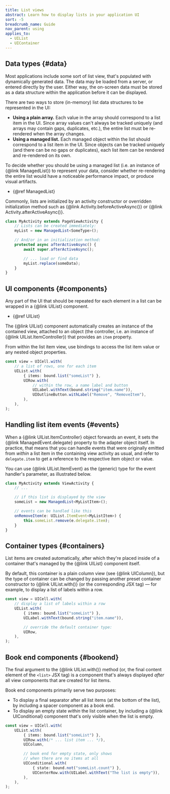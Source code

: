 ```yaml
---
title: List views
abstract: Learn how to display lists in your application UI
sort: -5
breadcrumb_name: Guide
nav_parent: using
applies_to:
  - UIList
  - UIContainer
---
```


## Data types {#data}

Most applications include some sort of list view, that's populated with dynamically generated data. The data may be loaded from a server, or entered directly by the user. Either way, the on-screen data must be stored as a data structure within the application before it can be displayed.

There are two ways to store (in-memory) list data structures to be represented in the UI:

- **Using a plain array.** Each value in the array should correspond to a list item in the UI. Since array values can't always be tracked uniquely (and arrays may contain gaps, duplicates, etc.), the entire list must be re-rendered when the array changes.
- **Using a managed list.** Each managed object within the list should correspond to a list item in the UI. Since objects can be tracked uniquely (and there can be no gaps or duplicates), each list item can be rendered and re-rendered on its own.

To decide whether you should be using a managed list (i.e. an instance of {@link ManagedList}) to represent your data, consider whether re-rendering the entire list would have a noticeable performance impact, or produce visual artifacts.

- {@ref ManagedList}

Commonly, lists are initialized by an activity constructor or overridden initialization method such as {@link Activity.beforeActiveAsync()} or {@link Activity.afterActiveAsync()}.

```ts
class MyActivity extends PageViewActivity {
	// Lists can be created immediately:
	myList = new ManagedList<SomeType>();

	// And/or in an initialization method:
	protected async afterActiveAsync() {
		await super.afterActiveAsync();

		// ... load or find data
		myList.replace(someData);
	}
}
```

## UI components {#components}

Any part of the UI that should be repeated for each element in a list can be wrapped in a {@link UIList} component.

- {@ref UIList}

The {@link UIList} component automatically creates an instance of the contained view, attached to an object (the controller, i.e. an instance of {@link UIList.ItemController}) that provides an `item` property.

From within the list item view, use bindings to access the list item value or any nested object properties.

```ts
const view = UICell.with(
	// a list of rows, one for each item
	UIList.with(
		{ items: bound.list("someList") },
		UIRow.with(
			// within the row, a name label and button
			UILabel.withText(bound.string("item.name")),
			UIOutlineButton.withLabel("Remove", "RemoveItem"),
		),
	),
);
```

## Handling list item events {#events}

When a {@link UIList.ItemController} object forwards an event, it sets the {@link ManagedEvent.delegate} property to the adapter object itself. In practice, that means that you can handle events that were originally emitted from _within_ a list item in the containing view activity as usual, and refer to `delegate.item` to get a reference to the respective item object or value.

You can use {@link UIList.ItemEvent} as the (generic) type for the event handler's parameter, as illustrated below.

```ts
class MyActivity extends ViewActivity {
	// ...

	// if this list is displayed by the view
	someList = new ManagedList<MyListItem>();

	// events can be handled like this
	onRemoveItem(e: UIList.ItemEvent<MyListItem>) {
		this.someList.remove(e.delegate.item);
	}
}
```

## Container types {#containers}

List items are created automatically, after which they're placed inside of a container that's managed by the {@link UIList} component itself.

By default, this container is a plain column view (see {@link UIColumn}), but the type of container can be changed by passing another preset container constructor to {@link UIList.with()} (or the corresponding JSX tag) — for example, to display a list of labels within a row.

```ts
const view = UICell.with(
	// display a list of labels within a row
	UIList.with(
		{ items: bound.list("someList") },
		UILabel.withText(bound.string("item.name")),

		// override the default container type:
		UIRow,
	),
);
```

## Book end components {#bookend}

The final argument to the {@link UIList.with()} method (or, the final content element of the `<list>` JSX tag) is a component that's always displayed _after_ all view components that are created for list items.

Book end components primarily serve two purposes:

- To display a final separator after all list items (at the bottom of the list), by including a spacer component as a book end.
- To display an empty state _within_ the list container, by including a {@link UIConditional} component that's only visible when the list is empty.

```ts
const view = UICell.with(
	UIList.with(
		{ items: bound.list("someList") },
		UIRow.with(/* ... list item ... */),
		UIColumn,

		// book end for empty state, only shows
		// when there are no items at all
		UIConditional.with(
			{ state: bound.not("someList.count") },
			UICenterRow.with(UILabel.withText("The list is empty")),
		),
	),
);
```
